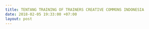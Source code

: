 ```yaml
---
title: TENTANG TRAINING OF TRAINERS CREATIVE COMMONS INDONESIA
date: 2018-02-05 19:33:00 +07:00
layout: post
---
```



